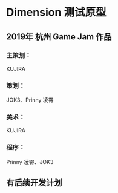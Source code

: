 # Dimension 测试原型

## 2019年 杭州 Game Jam 作品

### 主策划：
KUJIRA
### 策划：
JOK3、Prinny 凌霄
### 美术：
KUJIRA
### 程序：
Prinny 凌霄、JOK3

## 有后续开发计划
